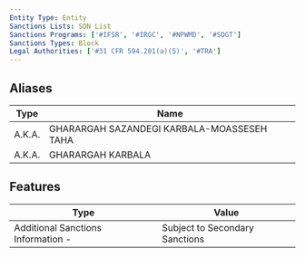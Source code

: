 ```yaml
---
Entity Type: Entity
Sanctions Lists: SDN List
Sanctions Programs: ['#IFSR', '#IRGC', '#NPWMD', '#SDGT']
Sanctions Types: Block
Legal Authorities: ['#31 CFR 594.201(a)(5)', '#TRA']
---
```


## Aliases
| Type  | Name      | 
|-------|-----------|
| A.K.A. | GHARARGAH SAZANDEGI KARBALA-MOASSESEH TAHA |
| A.K.A. | GHARARGAH KARBALA |

## Features
| Type  | Value      |
|-------|------------|
| Additional Sanctions Information - | Subject to Secondary Sanctions |
